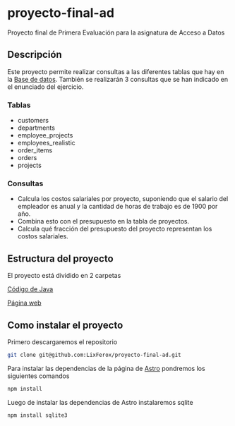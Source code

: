 # proyecto-final-ad
Proyecto final de Primera Evaluación para la asignatura de Acceso a Datos

## Descripción
Este proyecto permite realizar consultas a las diferentes tablas que hay en la [Base de datos](codigo-java/Proyecto%20Final/company_database.db). También se realizarán 3 consultas que se han indicado en el enunciado del ejercicio.

### Tablas

- customers
- departments
- employee_projects
- employees_realistic
- order_items
- orders
- projects

### Consultas 

- Calcula los costos salariales por proyecto, suponiendo que el salario del empleador es anual y la cantidad de horas de trabajo es de 1900 por año.
- Combina esto con el presupuesto en la tabla de proyectos.
- Calcula qué fracción del presupuesto del proyecto representan los costos salariales.

## Estructura del proyecto
El proyecto está dividido en 2 carpetas

[Código de Java](/codigo-java)

[Página web](/pagina-web)

## Como instalar el proyecto
Primero descargaremos el repositorio
```sh
git clone git@github.com:LixFerox/proyecto-final-ad.git
```
Para instalar las dependencias de la página de [Astro](https://astro.build/) pondremos los siguientes comandos
```sh
npm install
```
Luego de instalar las dependencias de Astro instalaremos sqlite
```sh
npm install sqlite3
```

